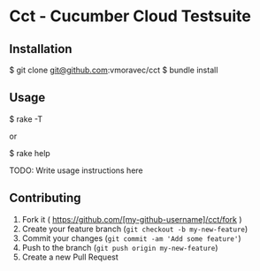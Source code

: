 # Cct - Cucumber Cloud Testsuite

## Installation

  $ git clone git@github.com:vmoravec/cct
  $ bundle install

## Usage

  $ rake -T

or

  $ rake help

TODO: Write usage instructions here

## Contributing

1. Fork it ( https://github.com/[my-github-username]/cct/fork )
2. Create your feature branch (`git checkout -b my-new-feature`)
3. Commit your changes (`git commit -am 'Add some feature'`)
4. Push to the branch (`git push origin my-new-feature`)
5. Create a new Pull Request

